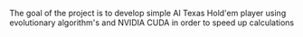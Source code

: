 The goal of the project is to develop simple AI Texas Hold'em player using evolutionary algorithm's and NVIDIA CUDA in order to speed up calculations